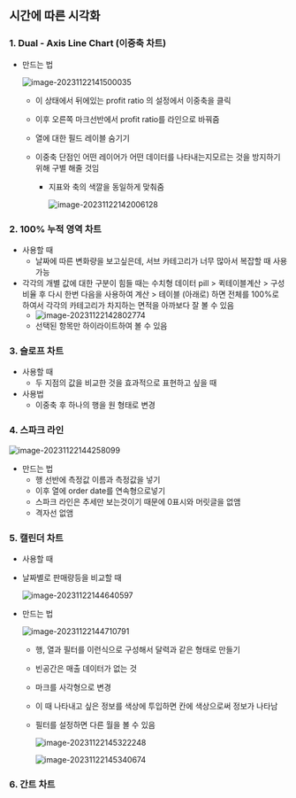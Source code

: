 ## 시간에 따른 시각화

### 1. Dual - Axis Line Chart (이중축 차트)

* 만드는 법

  ![image-20231122141500035](C:\Users\123\AppData\Roaming\Typora\typora-user-images\image-20231122141500035.png)

  * 이 상태에서 뒤에있는 profit ratio 의 설정에서 이중축을 클릭

  * 이후 오른쪽 마크선반에서 profit ratio를 라인으로 바꿔줌

  * 열에 대한 필드 레이블 숨기기

  * 이중축 단점인 어떤 레이어가 어떤 데이터를 나타내는지모르는 것을 방지하기 위해 구별 해줄 것임

    * 지표와 축의 색깔을 동일하게 맞춰줌

      ![image-20231122142006128](C:\Users\123\AppData\Roaming\Typora\typora-user-images\image-20231122142006128.png)

### 2. 100% 누적 영역 차트

* 사용할 때
  * 날짜에 따른 변화량을 보고싶은데, 서브 카테고리가 너무 많아서 복잡할 때 사용 가능
* 각각의 개별 값에 대한 구분이 힘들 때는 수치형 데이터 pill > 퀵테이블계산 > 구성비율 후 다시 한번 다음을 사용하여 계산 > 테이블 (아래로) 하면 전체를 100%로 하여서 각각의 카테고리가 차지하는 면적을 아까보다 잘 볼 수 있음
  * ![image-20231122142802774](C:\Users\123\AppData\Roaming\Typora\typora-user-images\image-20231122142802774.png)
  * 선택된 항목만 하이라이트하여 볼 수 있음

### 3. 슬로프 차트

* 사용할 때
  * 두 지점의 값을 비교한 것을 효과적으로 표현하고 싶을 때
* 사용법
  * 이중축 후 하나의 행을 원 형태로 변경

### 4. 스파크 라인

![image-20231122144258099](C:\Users\123\AppData\Roaming\Typora\typora-user-images\image-20231122144258099.png)

* 만드는 법
  * 행 선반에 측정값 이름과 측정값을 넣기
  * 이후 열에 order date를 연속형으로넣기
  * 스파크 라인은 추세만 보는것이기 때문에 0표시와 머릿글을 없앰
  * 격자선 없앰

### 5. 캘린더 차트

*  사용할 때

  * 날짜별로 판매량등을 비교할 때 

    ![image-20231122144640597](C:\Users\123\AppData\Roaming\Typora\typora-user-images\image-20231122144640597.png)

* 만드는 법

  ![image-20231122144710791](C:\Users\123\AppData\Roaming\Typora\typora-user-images\image-20231122144710791.png)

  * 행, 열과 필터를 이런식으로 구성해서 달력과 같은 형태로 만들기

  * 빈공간은 매출 데이터가 없는 것

  * 마크를 사각형으로 변경

  * 이 때 나타내고 싶은 정보를 색상에 투입하면 칸에 색상으로써 정보가 나타남

  * 필터를 설정하면 다른 월을 볼 수 있음

    ![image-20231122145322248](C:\Users\123\AppData\Roaming\Typora\typora-user-images\image-20231122145322248.png)

    ![image-20231122145340674](C:\Users\123\AppData\Roaming\Typora\typora-user-images\image-20231122145340674.png)

### 6. 간트 차트

